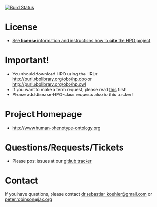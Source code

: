 [![Build Status](https://travis-ci.org/obophenotype/human-phenotype-ontology.svg?branch=master)](https://travis-ci.org/obophenotype/human-phenotype-ontology)

# License

 * [See **license** information and instructions how to **cite** the HPO project](https://hpo.jax.org/app/license)


# Important!

 * You should download HPO using the URLs: http://purl.obolibrary.org/obo/hp.obo or http://purl.obolibrary.org/obo/hp.owl
 * If you want to make a term request, please read [this](https://github.com/obophenotype/human-phenotype-ontology/wiki/How-to-make-a-good-term-request) first!
 * Please add disease-HPO-class requests also to this tracker!

# Project Homepage

 * http://www.human-phenotype-ontology.org
 
# Questions/Requests/Tickets

 * Please post issues at our [github tracker](https://github.com/obophenotype/human-phenotype-ontology/issues)


# Contact

If you have questions, please contact dr.sebastian.koehler@gmail.com or peter.robinson@jax.org



